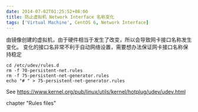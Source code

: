 ```yaml
---
date: 2014-07-02T01:25:52+08:00
title: 防止虚拟机 Network Interface 名称变化
tags: ['Virtual Machine', CentOS 6, Network Interface]
---
```


由镜像创建的虚拟机，由于硬件相当于发生了改变，所以会导致网卡接口名称发生变化。
变化的接口名非常不利于自动网络设置，需要想办法保证网卡接口名称保持稳定

<!--more-->

```
cd /etc/udev/rules.d
rm -f 70-persistent-net.rules
rm -f 75-persistent-net-generator.rules
echo "# " > 75-persistent-net-generator.rules
```

See <https://www.kernel.org/pub/linux/utils/kernel/hotplug/udev/udev.html>

chapter "Rules files"
